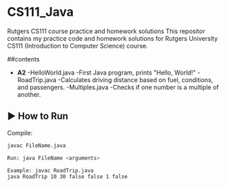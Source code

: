 # CS111_Java
Rutgers CS111 course practice and homework solutions
This repositor contains my practice code and homework solutions for Rutgers University CS111 (Introduction to Computer Science) course.

##contents
- **A2**
  -HelloWorld.java -First Java program, prints "Hello, World!"
  -RoadTrip.java -Calculates driving distance based on fuel, conditions, and passengers.
  -Multiples.java -Checks if one number is a multiple of another.

## ▶️ How to Run
Compile:
```bash
javac FileName.java

Run: java FileName <arguments>

Example: javac RoadTrip.java
java RoadTrip 10 30 false false 1 false






